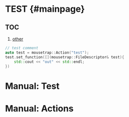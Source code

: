 # TEST {#mainpage}

## TOC

1. [other](./actions.md)


```cpp
// test comment
auto test = mousetrap::Action("test");
test.set_function([](mousetrap::FileDescriptor& test){
    std::cout << "out" << std::endl;
})
```

# Manual: Test
# Manual: Actions